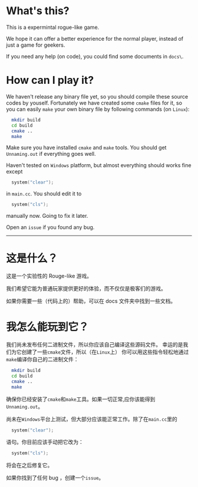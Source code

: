 # What's this?

This is a expermintal rogue-like game.

We hope it can offer a better experience for the normal player, instead of
just a game for geekers.

If you need any help (on code), you could find some documents in `docs\`.

# How can I play it?

We haven't release any binary file yet, so you should compile these source
codes by youself. Fortunately we have created some `cmake` files for it, so you
can easily `make` your own binary file by following commands (on `Linux`):

```bash
  mkdir build
  cd build
  cmake ..
  make
```

Make sure you have installed `cmake` and `make` tools. You should get
`Unnaming.out` if everything goes well.

Haven't tested on `Windows` platform, but almost everything should works fine
except 

```cpp
  system("clear");
```

in `main.cc`. You should edit it to

```cpp
  system("cls");
```

manually now. Going to fix it later.

Open an `issue` if you found any bug.

---

# 这是什么？

这是一个实验性的 Rouge-like 游戏。

我们希望它能为普通玩家提供更好的体验，而不仅仅是极客们的游戏。

如果你需要一些（代码上的）帮助，可以在 docs 文件夹中找到一些文档。

# 我怎么能玩到它？

我们尚未发布任何二进制文件，所以你应该自己编译这些源码文件。
幸运的是我们为它创建了一些`cmake`文件，所以（在`Linux`上）
你可以用这些指令轻松地通过`make`编译你自己的二进制文件：

```bash
  mkdir build
  cd build
  cmake ..
  make
```

确保你已经安装了`cmake`和`make`工具。如果一切正常,应你该能得到`Unnaming.out`。

尚未在`Windows`平台上测试，但大部分应该能正常工作。除了在`main.cc`里的

```cpp
  system("clear");
```

语句。你目前应该手动把它改为：

```cpp
  system("cls");
```

将会在之后修复它。

如果你找到了任何 bug ，创建一个`issue`。
